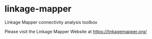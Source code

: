 # linkage-mapper
Linkage Mapper connectivity analysis toolbox

Please visit the Linkage Mapper Website at https://linkagemapper.org/

